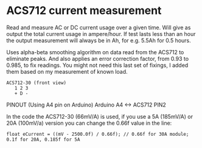 ACS712 current measurement
==========================

Read and measure AC or DC current usage over a given time. Will give as output the total
current usage in ampere/hour. If test lasts less than an hour the output measurement
will always be in Ah, for e.g. 5.5Ah for 0.5 hours.

Uses alpha-beta smoothing algorithm on data read from the ACS712 to eliminate peaks. And also 
applies an error correction factor, from 0.93 to 0.985, to fix readings. You might not need this
last set of fixings, I added them based on my measurement of known load.

```
ACS712-30 (front view)
   1 2 3 
   + D -
```

PINOUT (Using A4 pin on Arduino)
   Arduino A4 <-> ACS712 PIN2


In the code the ACS712-30 (66mV/A) is used, if you use a 5A (185mV/A) or 20A (100mV/a) version you can change the 0.66f value in the line:
```
float eCurrent = ((mV - 2500.0f) / 0.66f); // 0.66f for 30A module; 0.1f for 20A, 0.185f for 5A
```
